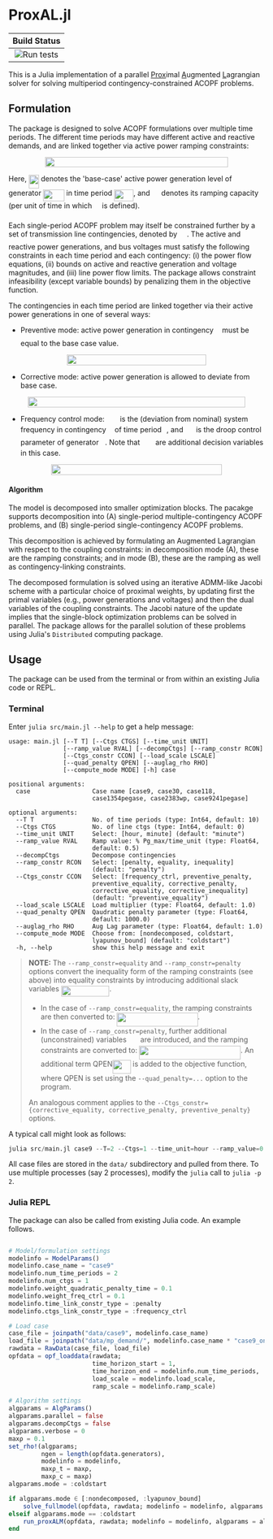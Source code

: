 
# ProxAL.jl

| **Build Status**                                              |
|:-------------------------------------------------------------:|
| ![Run tests](https://github.com/exanauts/ProxAL.jl/workflows/Run%20tests/badge.svg?branch=master) | 


This is a Julia implementation of a parallel <ins>Prox</ins>imal <ins>A</ins>ugmented <ins>L</ins>agrangian solver for solving multiperiod contingency-constrained ACOPF problems.

## Formulation
The package is designed to solve ACOPF formulations over multiple time periods. The different time periods may have different active and reactive demands, and are linked together via active power ramping constraints: 
<p align="center"><img src="/tex/dab070c129794de37ee7b4d14f8c98e3.svg?invert_in_darkmode&sanitize=true" align=middle width=360.36855855pt height=20.50407645pt/></p>

Here, <img src="/tex/b7f7e41df22c4f37982c13f9954f1269.svg?invert_in_darkmode&sanitize=true" align=middle width=20.06232689999999pt height=26.76175259999998pt/> denotes the 'base-case' active power generation level of generator <img src="/tex/934f5567293e2a26bf35336e0fd652dd.svg?invert_in_darkmode&sanitize=true" align=middle width=41.44613879999999pt height=22.465723500000017pt/> in time period <img src="/tex/2b2595d381c04d836f219b7837ded4c2.svg?invert_in_darkmode&sanitize=true" align=middle width=37.916549549999985pt height=22.465723500000017pt/>, and <img src="/tex/4364b58caba8ae1923651f1ca93c1515.svg?invert_in_darkmode&sanitize=true" align=middle width=14.24229014999999pt height=14.15524440000002pt/> denotes its ramping capacity (per unit of time in which <img src="/tex/2f118ee06d05f3c2d98361d9c30e38ce.svg?invert_in_darkmode&sanitize=true" align=middle width=11.889314249999991pt height=22.465723500000017pt/> is defined).

Each single-period ACOPF problem may itself be constrained further by a set of transmission line contingencies, denoted by <img src="/tex/d6328eaebbcd5c358f426dbea4bdbf70.svg?invert_in_darkmode&sanitize=true" align=middle width=15.13700594999999pt height=22.465723500000017pt/>. The active and reactive power generations, and bus voltages must satisfy the following constraints in each time period and each contingency: (i) the power flow equations, (ii) bounds on active and reactive generation and voltage magnitudes, and (iii) line power flow limits. The package allows constraint infeasibility (except variable bounds) by penalizing them in the objective function.

The contingencies in each time period are linked together via their active power generations in one of several ways:
* Preventive mode: active power generation in contingency <img src="/tex/63bb9849783d01d91403bc9a5fea12a2.svg?invert_in_darkmode&sanitize=true" align=middle width=9.075367949999992pt height=22.831056599999986pt/> must be equal to the base case value.
<p align="center"><img src="/tex/e66380417fa5ee8b54371ab112c1c7a2.svg?invert_in_darkmode&sanitize=true" align=middle width=274.1100219pt height=21.07942155pt/></p>

* Corrective mode: active power generation is allowed to deviate from base case.
<p align="center"><img src="/tex/4e513d0a529fee5cb6a55043c6f99ccd.svg?invert_in_darkmode&sanitize=true" align=middle width=428.43887954999997pt height=21.07942155pt/></p>

* Frequency control mode: <img src="/tex/8f5f9043f2a55b3cbaaf5b1b8f638daf.svg?invert_in_darkmode&sanitize=true" align=middle width=22.463953049999994pt height=14.15524440000002pt/> is the (deviation from nominal) system frequency in contingency <img src="/tex/63bb9849783d01d91403bc9a5fea12a2.svg?invert_in_darkmode&sanitize=true" align=middle width=9.075367949999992pt height=22.831056599999986pt/> of time period <img src="/tex/4f4f4e395762a3af4575de74c019ebb5.svg?invert_in_darkmode&sanitize=true" align=middle width=5.936097749999991pt height=20.221802699999984pt/>, and <img src="/tex/f91ee1a747e7ea280b801a19c170e6ba.svg?invert_in_darkmode&sanitize=true" align=middle width=17.34161714999999pt height=14.15524440000002pt/> is the droop control parameter of generator <img src="/tex/3cf4fbd05970446973fc3d9fa3fe3c41.svg?invert_in_darkmode&sanitize=true" align=middle width=8.430376349999989pt height=14.15524440000002pt/>. Note that <img src="/tex/8f5f9043f2a55b3cbaaf5b1b8f638daf.svg?invert_in_darkmode&sanitize=true" align=middle width=22.463953049999994pt height=14.15524440000002pt/> are additional decision variables in this case.
<p align="center"><img src="/tex/8dd0d6e9dea59f66a404b9288ab8989c.svg?invert_in_darkmode&sanitize=true" align=middle width=335.65056855pt height=21.07942155pt/></p>

#### Algorithm
The model is decomposed into smaller optimization blocks. The pacakge supports decomposition into (A) single-period multiple-contingency ACOPF problems, and (B) single-period single-contingency ACOPF problems.

This decomposition is achieved by formulating an Augmented Lagrangian with respect to the coupling constraints: in decomposition mode (A), these are the ramping constraints; and in mode (B), these are the ramping as well as contingency-linking constraints.

The decomposed formulation is solved using an iterative ADMM-like Jacobi scheme with a particular choice of proximal weights, by updating first the primal variables (e.g., power generations and voltages) and then the dual variables of the coupling constraints. The Jacobi nature of the update implies that the single-block optimization problems can be solved in parallel. The package allows for the parallel solution of these problems using Julia's `Distributed` computing package.


## Usage
The package can be used from the terminal or from within an existing Julia code or REPL.

### Terminal
Enter `julia src/main.jl --help` to get a help message:
```
usage: main.jl [--T T] [--Ctgs CTGS] [--time_unit UNIT]
               [--ramp_value RVAL] [--decompCtgs] [--ramp_constr RCON]
               [--Ctgs_constr CCON] [--load_scale LSCALE]
               [--quad_penalty QPEN] [--auglag_rho RHO]
               [--compute_mode MODE] [-h] case

positional arguments:
  case                 Case name [case9, case30, case118,
                       case1354pegase, case2383wp, case9241pegase]

optional arguments:
  --T T                No. of time periods (type: Int64, default: 10)
  --Ctgs CTGS          No. of line ctgs (type: Int64, default: 0)
  --time_unit UNIT     Select: [hour, minute] (default: "minute")
  --ramp_value RVAL    Ramp value: % Pg_max/time_unit (type: Float64,
                       default: 0.5)
  --decompCtgs         Decompose contingencies
  --ramp_constr RCON   Select: [penalty, equality, inequality]
                       (default: "penalty")
  --Ctgs_constr CCON   Select: [frequency_ctrl, preventive_penalty,
                       preventive_equality, corrective_penalty,
                       corrective_equality, corrective_inequality]
                       (default: "preventive_equality")
  --load_scale LSCALE  Load multiplier (type: Float64, default: 1.0)
  --quad_penalty QPEN  Qaudratic penalty parameter (type: Float64,
                       default: 1000.0)
  --auglag_rho RHO     Aug Lag parameter (type: Float64, default: 1.0)
  --compute_mode MODE  Choose from: [nondecomposed, coldstart,
                       lyapunov_bound] (default: "coldstart")
  -h, --help           show this help message and exit
```


> **NOTE:** The `--ramp_constr=equality` and `--ramp_constr=penalty` options convert the inequality form of the ramping constraints (see above) into equality constraints by introducing additional slack variables <img src="/tex/25f01eccded518e2f18d05039e57f3f7.svg?invert_in_darkmode&sanitize=true" align=middle width=94.83508319999999pt height=21.18721440000001pt/>.
>
> * In the case of `--ramp_constr=equality`, the ramping constraints are then converted to: <img src="/tex/91abc585ae3ce9740aeceeeeb8ba9396.svg?invert_in_darkmode&sanitize=true" align=middle width=159.16046684999998pt height=26.76175259999998pt/>.
> * In the case of `--ramp_constr=penalty`, further additional (unconstrained) variables <img src="/tex/0e5c9dbcc0707c5ae0bd463348369463.svg?invert_in_darkmode&sanitize=true" align=middle width=19.43641424999999pt height=14.15524440000002pt/> are introduced, and the ramping constraints are converted to: <img src="/tex/f2622e200131ed7c9efc468d3eba64b1.svg?invert_in_darkmode&sanitize=true" align=middle width=199.50994634999998pt height=26.76175259999998pt/>. An additional term QPEN<img src="/tex/9a7982001a9ae424e0990bfc433ca437.svg?invert_in_darkmode&sanitize=true" align=middle width=35.92480814999999pt height=26.76175259999998pt/> is added to the objective function, where QPEN is set using the `--quad_penalty=...` option to the program.
>
> An analogous comment applies to the `--Ctgs_constr={corrective_equality, corrective_penalty, preventive_penalty}` options.

A typical call might look as follows:
```julia
julia src/main.jl case9 --T=2 --Ctgs=1 --time_unit=hour --ramp_value=0.5 --load_scale=1.0 --ramp_constr=penalty --Ctgs_constr=frequency_ctrl --auglag_rho=0.1 --quad_penalty=0.1 --compute_mode=coldstart
```
All case files are stored in the `data/` subdirectory and pulled from there. To use multiple processes (say 2 processes), modify the `julia` call to `julia -p 2`.

### Julia REPL
The package can also be called from existing Julia code. An example follows.
```julia

# Model/formulation settings
modelinfo = ModelParams()
modelinfo.case_name = "case9"
modelinfo.num_time_periods = 2
modelinfo.num_ctgs = 1
modelinfo.weight_quadratic_penalty_time = 0.1
modelinfo.weight_freq_ctrl = 0.1
modelinfo.time_link_constr_type = :penalty
modelinfo.ctgs_link_constr_type = :frequency_ctrl

# Load case
case_file = joinpath("data/case9", modelinfo.case_name)
load_file = joinpath("data/mp_demand/", modelinfo.case_name * "case9_oneweek_168")
rawdata = RawData(case_file, load_file)
opfdata = opf_loaddata(rawdata;
                       time_horizon_start = 1,
                       time_horizon_end = modelinfo.num_time_periods,
                       load_scale = modelinfo.load_scale,
                       ramp_scale = modelinfo.ramp_scale)

# Algorithm settings
algparams = AlgParams()
algparams.parallel = false
algparams.decompCtgs = false
algparams.verbose = 0
maxρ = 0.1
set_rho!(algparams;
         ngen = length(opfdata.generators),
         modelinfo = modelinfo,
         maxρ_t = maxρ,
         maxρ_c = maxρ)
algparams.mode = :coldstart

if algparams.mode ∈ [:nondecomposed, :lyapunov_bound]
    solve_fullmodel(opfdata, rawdata; modelinfo = modelinfo, algparams = algparams)
elseif algparams.mode == :coldstart
    run_proxALM(opfdata, rawdata; modelinfo = modelinfo, algparams = algparams)
end
```
